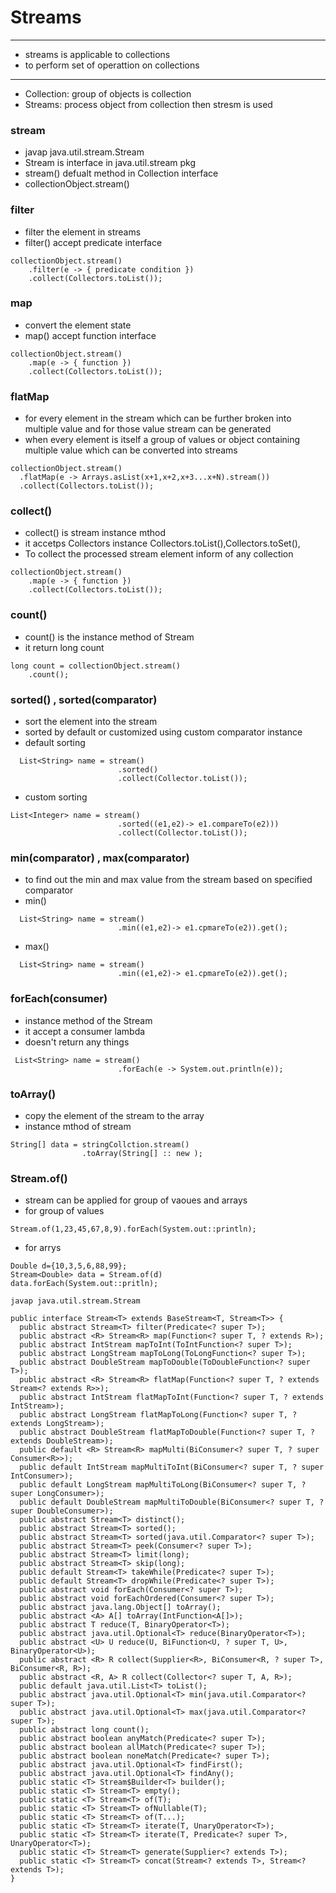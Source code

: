 # Streams
---
* streams is applicable to collections 
* to perform set of operattion on collections 

---

* Collection: group of objects is collection 
* Streams: process object from collection then stresm is used 

### stream
* javap java.util.stream.Stream
* Stream is interface in java.util.stream pkg 
* stream() defualt method in Collection interface 
* collectionObject.stream() 


### filter 
* filter the element in streams 
* filter() accept predicate interface 
```
collectionObject.stream()
	.filter(e -> { predicate condition })
	.collect(Collectors.toList());
```

### map 
* convert the element state 
* map() accept function interface
```
collectionObject.stream()
	.map(e -> { function })
	.collect(Collectors.toList());
```

### flatMap
* for every element in the stream which can be further broken into multiple value and for those value stream can be generated 
* when every element is itself a group of values or object containing multiple value which can be converted into streams 
```
collectionObject.stream()
  .flatMap(e -> Arrays.asList(x+1,x+2,x+3...x+N).stream())
  .collect(Collectors.toList());
```

### collect()
* collect() is stream instance mthod 
* it accetps Collectors instance Collectors.toList(),Collectors.toSet(),
* To collect the processed stream element inform of any collection
```
collectionObject.stream()
	.map(e -> { function })
	.collect(Collectors.toList());
```

### count()
* count() is the instance method of Stream
* it return long count 
```
long count = collectionObject.stream()
	.count();
```

### sorted() , sorted(comparator)
* sort the element into the stream 
* sorted by default or customized using custom comparator instance 
* default sorting 
```
  List<String> name = stream()
  						.sorted()
  						.collect(Collector.toList());
```
* custom sorting 
```
List<Integer> name = stream()
  						.sorted((e1,e2)-> e1.compareTo(e2)))
  						.collect(Collector.toList());
```


### min(comparator) , max(comparator)
* to find out the min and max value from the stream based on specified comparator 
* min()
```
  List<String> name = stream()
  						.min((e1,e2)-> e1.cpmareTo(e2)).get();
```
* max()
```
  List<String> name = stream()
  						.min((e1,e2)-> e1.cpmareTo(e2)).get();
```

### forEach(consumer)
* instance method of the Stream 
* it accept a consumer lambda 
* doesn't return any things 
```
 List<String> name = stream()
  						.forEach(e -> System.out.println(e));
```

### toArray()
* copy the element of the stream to the array 
* instance mthod of stream 
```
String[] data = stringCollction.stream()
				.toArray(String[] :: new );
```

### Stream.of()
* stream can be applied for group of vaoues and arrays 
* for group of values 
```
Stream.of(1,23,45,67,8,9).forEach(System.out::println);
```
* for arrys 
```
Double d={10,3,5,6,88,99};
Stream<Double> data = Stream.of(d)
data.forEach(System.out::pritln);
```

```
javap java.util.stream.Stream

public interface Stream<T> extends BaseStream<T, Stream<T>> {
  public abstract Stream<T> filter(Predicate<? super T>);
  public abstract <R> Stream<R> map(Function<? super T, ? extends R>);
  public abstract IntStream mapToInt(ToIntFunction<? super T>);
  public abstract LongStream mapToLong(ToLongFunction<? super T>);
  public abstract DoubleStream mapToDouble(ToDoubleFunction<? super T>);
  public abstract <R> Stream<R> flatMap(Function<? super T, ? extends Stream<? extends R>>);
  public abstract IntStream flatMapToInt(Function<? super T, ? extends IntStream>);
  public abstract LongStream flatMapToLong(Function<? super T, ? extends LongStream>);
  public abstract DoubleStream flatMapToDouble(Function<? super T, ? extends DoubleStream>);
  public default <R> Stream<R> mapMulti(BiConsumer<? super T, ? super Consumer<R>>);
  public default IntStream mapMultiToInt(BiConsumer<? super T, ? super IntConsumer>);
  public default LongStream mapMultiToLong(BiConsumer<? super T, ? super LongConsumer>);
  public default DoubleStream mapMultiToDouble(BiConsumer<? super T, ? super DoubleConsumer>);
  public abstract Stream<T> distinct();
  public abstract Stream<T> sorted();
  public abstract Stream<T> sorted(java.util.Comparator<? super T>);
  public abstract Stream<T> peek(Consumer<? super T>);
  public abstract Stream<T> limit(long);
  public abstract Stream<T> skip(long);
  public default Stream<T> takeWhile(Predicate<? super T>);
  public default Stream<T> dropWhile(Predicate<? super T>);
  public abstract void forEach(Consumer<? super T>);
  public abstract void forEachOrdered(Consumer<? super T>);
  public abstract java.lang.Object[] toArray();
  public abstract <A> A[] toArray(IntFunction<A[]>);
  public abstract T reduce(T, BinaryOperator<T>);
  public abstract java.util.Optional<T> reduce(BinaryOperator<T>);
  public abstract <U> U reduce(U, BiFunction<U, ? super T, U>, BinaryOperator<U>);
  public abstract <R> R collect(Supplier<R>, BiConsumer<R, ? super T>, BiConsumer<R, R>);
  public abstract <R, A> R collect(Collector<? super T, A, R>);
  public default java.util.List<T> toList();
  public abstract java.util.Optional<T> min(java.util.Comparator<? super T>);
  public abstract java.util.Optional<T> max(java.util.Comparator<? super T>);
  public abstract long count();
  public abstract boolean anyMatch(Predicate<? super T>);
  public abstract boolean allMatch(Predicate<? super T>);
  public abstract boolean noneMatch(Predicate<? super T>);
  public abstract java.util.Optional<T> findFirst();
  public abstract java.util.Optional<T> findAny();
  public static <T> Stream$Builder<T> builder();
  public static <T> Stream<T> empty();
  public static <T> Stream<T> of(T);
  public static <T> Stream<T> ofNullable(T);
  public static <T> Stream<T> of(T...);
  public static <T> Stream<T> iterate(T, UnaryOperator<T>);
  public static <T> Stream<T> iterate(T, Predicate<? super T>, UnaryOperator<T>);
  public static <T> Stream<T> generate(Supplier<? extends T>);
  public static <T> Stream<T> concat(Stream<? extends T>, Stream<? extends T>);
}
```




















